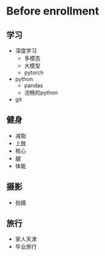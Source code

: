 # Before enrollment

## 学习

- 深度学习
  - 多模态
  - 大模型
  - pytorch
- python
  - pandas
  - 流畅的python
- git

## 健身

- 减脂
- 上肢
- 核心
- 腿
- 体能

## 摄影

- 拍摄

## 旅行

- 家人天津
- 毕业旅行
